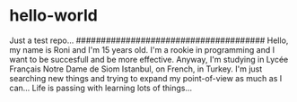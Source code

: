 # hello-world
Just a test repo...
######################################
Hello, my name is Roni and I'm 15 years old. I'm a rookie in programming and I want to be succesfull and be more effective. Anyway, I'm studying in Lycée Français Notre Dame de Siom Istanbul, on French, in Turkey. I'm just searching new things and trying to expand my point-of-view as much as I can... Life is passing with learning lots of things...
